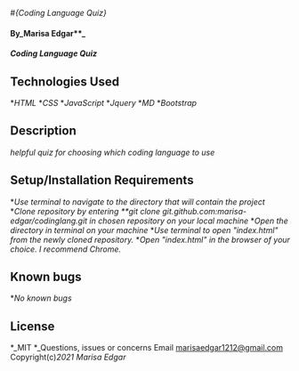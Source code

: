 #_{Coding Language Quiz}_
#### By_Marisa Edgar**_
#### _Coding Language Quiz_
## Technologies Used
*_HTML_
*_CSS_
*_JavaScript_
*_Jquery_
*_MD_
*_Bootstrap_
## Description
_helpful quiz for choosing which coding language to use_
## Setup/Installation Requirements
*_Use terminal to navigate to the directory that will contain the project_ 
*_Clone repository by entering **git clone git.github.com:marisa-edgar/codinglang.git in chosen repository on your local machine_
*_Open the directory in terminal on your machine_
*_Use terminal to open "index.html" from the newly cloned repository._
*_Open "index.html" in the browser of your choice. I recommend Chrome._

## Known bugs
*_No known bugs_
## License
*_MIT
*_Questions, issues or concerns Email marisaedgar1212@gmail.com
Copyright(c)_2021_ _Marisa Edgar_